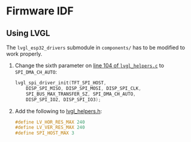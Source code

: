 # Firmware IDF

## Using LVGL

The `lvgl_esp32_drivers` submodule in `components/` has to be modified to work properly.

1. Change the sixth parameter on [line 104 of `lvgl_helpers.c`](https://github.com/lvgl/lvgl_esp32_drivers/blob/master/lvgl_helpers.c#L104) to `SPI_DMA_CH_AUTO`:

    ```cpp
    lvgl_spi_driver_init(TFT_SPI_HOST,
        DISP_SPI_MISO, DISP_SPI_MOSI, DISP_SPI_CLK,
        SPI_BUS_MAX_TRANSFER_SZ, SPI_DMA_CH_AUTO,
        DISP_SPI_IO2, DISP_SPI_IO3);
    ```
2.  Add the following to [lvgl_helpers.h](https://github.com/lvgl/lvgl_esp32_drivers/blob/master/lvgl_helpers.h#L25):
    ```cpp
    #define LV_HOR_RES_MAX 240
    #define LV_VER_RES_MAX 240
    #define SPI_HOST_MAX 3
    ```